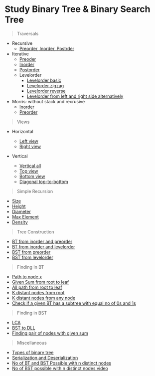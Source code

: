 # Study Binary Tree & Binary Search Tree
> Traversals
* Recursive
	* [Preorder, Inorder, Postrder](https://www.geeksforgeeks.org/tree-traversals-inorder-preorder-and-postorder/)
* Iterative
	* [Preoder](https://www.geeksforgeeks.org/iterative-preorder-traversal/)
	* [Inorder](https://www.geeksforgeeks.org/inorder-tree-traversal-without-recursion/)
	* [Postorder](https://www.geeksforgeeks.org/iterative-postorder-traversal-using-stack/)
	* Levelorder
		* [Levelorder basic](https://github.com/pakd/cppCodes/blob/master/DataStructure/Tree/BinarySearchTree/bst_library.hpp)
		* [Levelorder zigzag](https://www.geeksforgeeks.org/level-order-traversal-in-spiral-form/)
		* [Levelorder reverse](https://www.geeksforgeeks.org/reverse-level-order-traversal/)
		* [Levelorder from left and right side alternatively](https://www.geeksforgeeks.org/perfect-binary-tree-specific-level-order-traversal/)
* Morris: without stack and recrusive
	* [Inorder](https://www.geeksforgeeks.org/inorder-tree-traversal-without-recursion-and-without-stack/)
	* [Preorder](https://www.geeksforgeeks.org/morris-traversal-for-preorder/)

> Views
* Horizontal
	* [Left view](https://github.com/pakd/cppCodes/blob/master/DataStructure/Tree/BinarySearchTree/6.left_and_right_view.cpp)
	* [Right view](https://github.com/pakd/cppCodes/blob/master/DataStructure/Tree/BinarySearchTree/6.left_and_right_view.cpp)

* Vertical
	* [Vertical all](https://github.com/pakd/cppCodes/blob/master/DataStructure/Tree/BinarySearchTree/7.vertical_view.cpp)
	* [Top view](https://github.com/pakd/cppCodes/blob/master/DataStructure/Tree/BinarySearchTree/7.vertical_view.cpp)
	* [Bottom view](https://github.com/pakd/cppCodes/blob/master/DataStructure/Tree/BinarySearchTree/7.vertical_view.cpp)
	* [Diagonal top-to-bottom](https://www.geeksforgeeks.org/diagonal-traversal-of-binary-tree/)
	
> Simple Recursion
* [Size](https://github.com/pakd/cppCodes/blob/master/DataStructure/Tree/BinarySearchTree/5.height_size_diameter_max.cpp)
* [Height](https://github.com/pakd/cppCodes/blob/master/DataStructure/Tree/BinarySearchTree/5.height_size_diameter_max.cpp)
* [Diameter](https://github.com/pakd/cppCodes/blob/master/DataStructure/Tree/BinarySearchTree/5.height_size_diameter_max.cpp)
* [Max Element](https://github.com/pakd/cppCodes/blob/master/DataStructure/Tree/BinarySearchTree/5.height_size_diameter_max.cpp)
* [Density](https://www.geeksforgeeks.org/density-of-binary-tree-in-one-traversal/)


> Tree Construction
* [BT from inorder and preorder](https://www.geeksforgeeks.org/construct-tree-from-given-inorder-and-preorder-traversal/)
* [BT from inorder and levelorder](https://www.geeksforgeeks.org/construct-tree-inorder-level-order-traversals-set-2/)
* [BST from preorder](https://www.geeksforgeeks.org/construct-bst-from-given-preorder-traversa/)
* [BST from levelorder](https://www.geeksforgeeks.org/construct-bst-given-level-order-traversal/)

> Finding In BT
* [Path to node x](https://github.com/pakd/cppCodes/blob/master/DataStructure/Tree/BinarySearchTree/9.path_to_node_x.cpp)
* [Given Sum from root to leaf](https://github.com/pakd/cppCodes/blob/master/DataStructure/Tree/BinarySearchTree/11.root_to_leaf_given_sum.cpp)
* [All path from root to leaf](https://github.com/pakd/cppCodes/blob/master/DataStructure/Tree/BinarySearchTree/8.print_all_paths_from_root_to_leaf.cpp)
* [K distant nodes from root](https://github.com/pakd/cppCodes/blob/master/DataStructure/Tree/BinarySearchTree/12.print_k_distant_nodes_from_root.cpp)
* [K distant nodes from any node](https://github.com/pakd/cppCodes/blob/master/DataStructure/Tree/BinarySearchTree/13.print_nodes_at_k_distance_from_node_x.cpp)
* [Check if a given BT has a subtree with equal no of 0s and 1s](https://www.geeksforgeeks.org/check-if-the-given-binary-tree-have-a-subtree-with-equal-no-of-1s-and-0s/)

> Finding in BST
* [LCA](https://www.geeksforgeeks.org/lowest-common-ancestor-in-a-binary-search-tree/)
* [BST to DLL](https://github.com/pakd/cppCodes/blob/master/DataStructure/Tree/BinarySearchTree/14.bst_to_dll.cpp)
* [Finding pair of nodes with given sum](https://github.com/pakd/cppCodes/blob/master/DataStructure/Tree/BinarySearchTree/14.bst_to_dll.cpp)

> Miscellaneous
* [Types of binary tree](https://www.geeksforgeeks.org/binary-tree-set-3-types-of-binary-tree/)
* [Serialization and Deserialization](https://www.geeksforgeeks.org/serialize-deserialize-binary-tree/)
* [No of BT and BST Possible with n distinct nodes](https://www.geeksforgeeks.org/total-number-of-possible-binary-search-trees-with-n-keys/)
* [No of BST possible with n distinct nodes video](https://www.youtube.com/watch?v=YDf982Lb84o)

